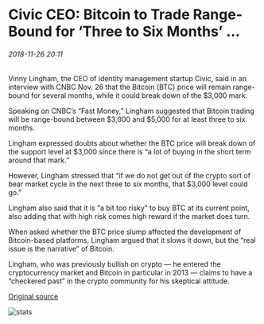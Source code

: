 # Civic CEO: Bitcoin to Trade Range-Bound for ‘Three to Six Months’ ...

###### 2018-11-26 20:11

Vinny Lingham, the CEO of identity management startup Civic, said in an interview with CNBC Nov. 26 that the Bitcoin (BTC) price will remain range-bound for several months, while it could break down of the $3,000 mark.

Speaking on CNBC’s “Fast Money,” Lingham suggested that Bitcoin trading will be range-bound between $3,000 and $5,000 for at least three to six months.

Lingham expressed doubts about whether the BTC price will break down of the support level at $3,000 since there is “a lot of buying in the short term around that mark.”

However, Lingham stressed that “if we do not get out of the crypto sort of bear market cycle in the next three to six months, that $3,000 level could go.”

Lingham also said that it is “a bit too risky” to buy BTC at its current point, also adding that with high risk comes high reward if the market does turn.

When asked whether the BTC price slump affected the development of Bitcoin-based platforms, Lingham argued that it slows it down, but the “real issue is the narrative” of Bitcoin.

Lingham, who was previously bullish on crypto — he entered the cryptocurrency market and Bitcoin in particular in 2013 — claims to have a “checkered past” in the crypto community for his skeptical attitude.

[Original source](https://cointelegraph.com/news/civic-ceo-bitcoin-to-trade-range-bound-for-three-to-six-months)

![stats](https://c.statcounter.com/11760860/0/a89fa40b/1/ "stats")